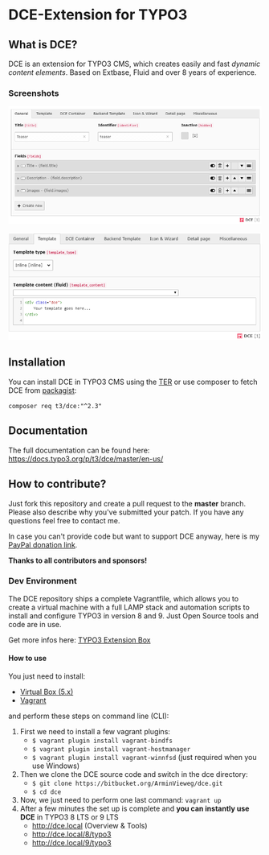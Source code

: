 # DCE-Extension for TYPO3

## What is DCE?

DCE is an extension for TYPO3 CMS, which creates easily and fast *dynamic content elements*.
Based on Extbase, Fluid and over 8 years of experience.


### Screenshots

![DCE General Configuration](Documentation/FirstSteps/Images/first-dce.png "DCE General Configuration")

![Inline Templating in DCE](Documentation/FirstSteps/Images/template-default.png "Inline Templating in DCE")


## Installation

You can install DCE in TYPO3 CMS using the [TER](https://extensions.typo3.org/extension/dce/) 
or use composer to fetch DCE from [packagist](https://packagist.org/packages/t3/dce):

```
composer req t3/dce:"^2.3"
```


## Documentation

The full documentation can be found here: https://docs.typo3.org/p/t3/dce/master/en-us/


## How to contribute?

Just fork this repository and create a pull request to the **master** branch.
Please also describe why you've submitted your patch. If you have any questions feel free to contact me.

In case you can't provide code but want to support DCE anyway, here is my [PayPal donation link](https://www.paypal.com/cgi-bin/webscr?cmd=_s-xclick&hosted_button_id=2DCCULSKFRZFU).

**Thanks to all contributors and sponsors!**


### Dev Environment

The DCE repository ships a complete Vagrantfile, which allows you to create a
virtual machine with a full LAMP stack and automation scripts to install and configure TYPO3
in version 8 and 9. Just Open Source tools and code are in use. 

Get more infos here: [TYPO3 Extension Box](https://bit.ly/t3-extension-box)


#### How to use

You just need to install:

- [Virtual Box (5.x)](https://www.virtualbox.org/wiki/Download_Old_Builds_5_2)
- [Vagrant](https://www.vagrantup.com/downloads.html)

and perform these steps on command line (CLI):

1. First we need to install a few vagrant plugins:
   - ``$ vagrant plugin install vagrant-bindfs``
   - ``$ vagrant plugin install vagrant-hostmanager``
   - ``$ vagrant plugin install vagrant-winnfsd`` (just required when you use Windows)
2. Then we clone the DCE source code and switch in the dce directory:
   - ``$ git clone https://bitbucket.org/ArminVieweg/dce.git``
   - ``$ cd dce``
3. Now, we just need to perform one last command: ``vagrant up``
4. After a few minutes the set up is complete and **you can instantly use DCE** in TYPO3 8 LTS or 9 LTS
   - http://dce.local (Overview & Tools)
   - http://dce.local/8/typo3
   - http://dce.local/9/typo3
